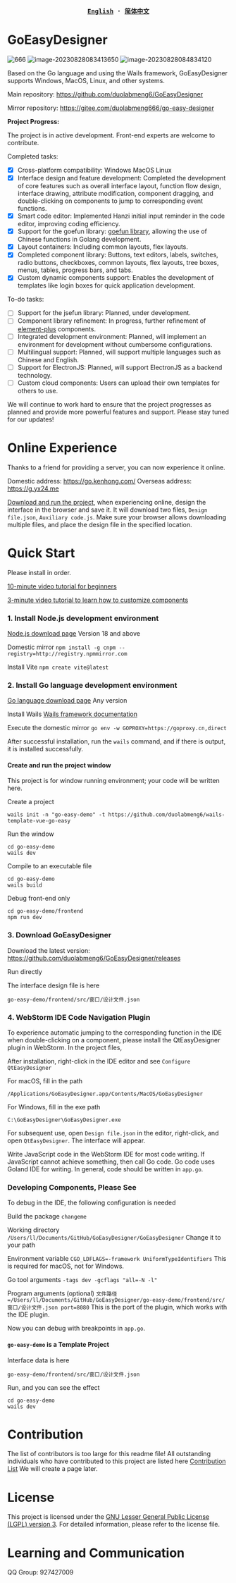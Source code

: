 <p align="center" style="text-align: center">

</p>

<p align="center">
</p>

<div align="center">
<strong>
<samp>

[English](README.md) · [简体中文](README.zh-Hans.md) 

</samp>
</strong>
</div>



# GoEasyDesigner

![666](https://github.com/duolabmeng6/GoEasyDesigner/assets/59047063/a89d2ab9-9ba3-4efc-b0fa-0a7dcc3bcfc1)
![image-20230828083413650](README.assets/image-20230828083413650.png)
![image-20230828084834120](README.assets/image-20230828084834120.png)

Based on the Go language and using the Wails framework, GoEasyDesigner supports Windows, MacOS, Linux, and other systems.

Main repository: https://github.com/duolabmeng6/GoEasyDesigner

Mirror repository: https://gitee.com/duolabmeng666/go-easy-designer

**Project Progress:**

The project is in active development. Front-end experts are welcome to contribute.

Completed tasks:
- [x] Cross-platform compatibility: Windows MacOS Linux
- [x] Interface design and feature development: Completed the development of core features such as overall interface layout, function flow design, interface drawing, attribute modification, component dragging, and double-clicking on components to jump to corresponding event functions.
- [x] Smart code editor: Implemented Hanzi initial input reminder in the code editor, improving coding efficiency.
- [x] Support for the goefun library: [goefun library](https://pkg.go.dev/github.com/duolabmeng6/goefun#section-sourcefiles), allowing the use of Chinese functions in Golang development.
- [x] Layout containers: Including common layouts, flex layouts.
- [x] Completed component library: Buttons, text editors, labels, switches, radio buttons, checkboxes, common layouts, flex layouts, tree boxes, menus, tables, progress bars, and tabs.
- [x] Custom dynamic components support: Enables the development of templates like login boxes for quick application development.

To-do tasks:
- [ ] Support for the jsefun library: Planned, under development.
- [ ] Component library refinement: In progress, further refinement of [element-plus](https://element-plus.org/zh-CN/component/button.html) components.
- [ ] Integrated development environment: Planned, will implement an environment for development without cumbersome configurations.
- [ ] Multilingual support: Planned, will support multiple languages such as Chinese and English.
- [ ] Support for ElectronJS: Planned, will support ElectronJS as a backend technology.
- [ ] Custom cloud components: Users can upload their own templates for others to use.

We will continue to work hard to ensure that the project progresses as planned and provide more powerful features and support. Please stay tuned for our updates!

# Online Experience

Thanks to a friend for providing a server, you can now experience it online.

Domestic address: https://go.kenhong.com/
Overseas address: https://g.yx24.me

[Download and run the project](https://github.com/duolabmeng6/wails-template-vue-go-easy), when experiencing online, design the interface in the browser and save it. It will download two files, `Design file.json`, `Auxiliary code.js`. Make sure your browser allows downloading multiple files, and place the design file in the specified location.

# Quick Start

Please install in order.

[10-minute video tutorial for beginners](https://www.bilibili.com/video/BV1ou4y1r7WS)

[3-minute video tutorial to learn how to customize components](https://www.bilibili.com/video/BV1ar4y1f7Rq)

### 1. Install Node.js development environment

[Node.js download page](https://nodejs.org/zh-cn/download/) Version 18 and above

Domestic mirror `npm install -g cnpm --registry=http://registry.npmmirror.com`

Install Vite `npm create vite@latest`

### 2. Install Go language development environment

[Go language download page](https://golang.org/dl/) Any version

Install Wails [Wails framework documentation](https://wails.io/zh-Hans/docs/gettingstarted/installation/)

Execute the domestic mirror `go env -w GOPROXY=https://goproxy.cn,direct`



After successful installation, run the `wails` command, and if there is output, it is installed successfully.

#### Create and run the project window
This project is for window running environment; your code will be written here.

Create a project

```
wails init -n "go-easy-demo" -t https://github.com/duolabmeng6/wails-template-vue-go-easy
```

Run the window

```
cd go-easy-demo
wails dev
```

Compile to an executable file

```
cd go-easy-demo
wails build
```

Debug front-end only

```
cd go-easy-demo/frontend
npm run dev
```

### 3. Download GoEasyDesigner

Download the latest version: https://github.com/duolabmeng6/GoEasyDesigner/releases

Run directly

The interface design file is here

```
go-easy-demo/frontend/src/窗口/设计文件.json
```

### 4. WebStorm IDE Code Navigation Plugin

To experience automatic jumping to the corresponding function in the IDE when double-clicking on a component, please install the QtEasyDesigner plugin in WebStorm. In the project files,

After installation, right-click in the IDE editor and see `Configure QtEasyDesigner`

For macOS, fill in the path

```
/Applications/GoEasyDesigner.app/Contents/MacOS/GoEasyDesigner
```


For Windows, fill in the exe path
```
C:\GoEasyDesigner\GoEasyDesigner.exe
```
For subsequent use, open `Design file.json` in the editor, right-click, and open `QtEasyDesigner`. The interface will appear.

Write JavaScript code in the WebStorm IDE for most code writing. If JavaScript cannot achieve something, then call Go code.
Go code uses Goland IDE for writing. In general, code should be written in `app.go`.

### Developing Components, Please See

To debug in the IDE, the following configuration is needed

Build the package `changeme`

Working directory `/Users/ll/Documents/GitHub/GoEasyDesigner/GoEasyDesigner` Change it to your path

Environment variable `CGO_LDFLAGS=-framework UniformTypeIdentifiers` This is required for macOS, not for Windows.

Go tool arguments `-tags dev -gcflags "all=-N -l"`

Program arguments (optional) `文件路径=/Users/ll/Documents/GitHub/GoEasyDesigner/go-easy-demo/frontend/src/窗口/设计文件.json port=8080` This is the port of the plugin, which works with the IDE plugin.

Now you can debug with breakpoints in `app.go`.

#### `go-easy-demo` is a Template Project

Interface data is here

```
go-easy-demo/frontend/src/窗口/设计文件.json
```

Run, and you can see the effect

```
cd go-easy-demo
wails dev
```




# Contribution

The list of contributors is too large for this readme file! All outstanding individuals who have contributed to this project are listed here [Contribution List](https://github.com/duolabmeng6/GoEasyDesigner/graphs/contributors) We will create a page later.

# License

This project is licensed under the [GNU Lesser General Public License (LGPL) version 3](LICENSE). For detailed information, please refer to the license file.

# Learning and Communication

QQ Group: 927427009

